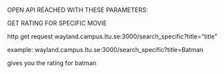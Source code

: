 OPEN API REACHED WITH THESE PARAMETERS:


GET RATING FOR SPECIFIC MOVIE

http get request
wayland.campus.ltu.se:3000/search_specific?title="title"

example: 
wayland.campus.ltu.se:3000/search_specific?title=Batman

gives you the rating for batman

